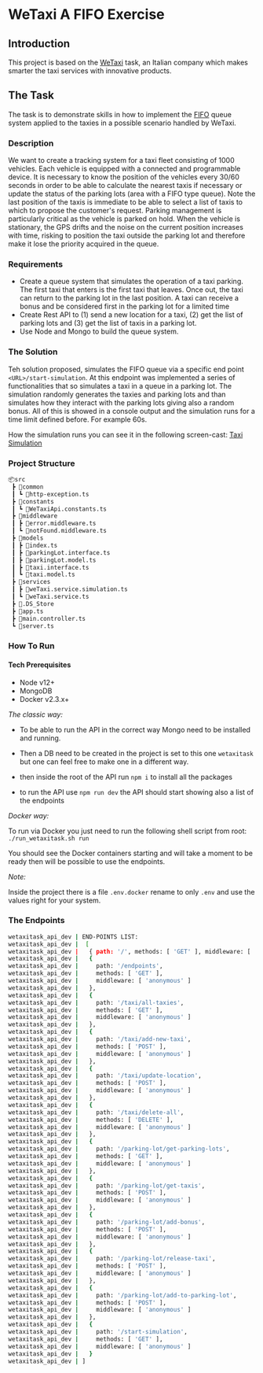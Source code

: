 # WeTaxi A FIFO Exercise

## Introduction

This project is based on the [WeTaxi](https://wetaxi.it/en/) task, an Italian company which makes smarter the taxi services with innovative products.

## The Task

The task is to demonstrate skills in how to implement the [FIFO](https://www.geeksforgeeks.org/fifo-first-in-first-out-approach-in-programming/) queue system applied to the taxies in a possible scenario handled by WeTaxi.

### Description

We want to create a tracking system for a taxi fleet consisting of 1000 vehicles. Each vehicle is equipped with a connected and programmable device. It is necessary to know the position of the vehicles every 30/60 seconds in order to be able to calculate the nearest taxis if necessary or update the status of the parking lots (area with a FIFO type queue). Note the last position of the taxis is immediate to be able to select a list of taxis to which to propose the customer's request.
Parking management is particularly critical as the vehicle is parked on hold. When the vehicle is stationary, the GPS drifts and the noise on the current position increases with time, risking to position the taxi outside the parking lot and therefore make it lose the priority acquired in the queue.

### Requirements

- Create a queue system that simulates the operation of a taxi parking. The first taxi that enters is the first taxi that leaves. Once out, the taxi can return to the parking lot in the last position. A taxi can receive a bonus and be considered first in the parking lot for a limited time
- Create Rest API to (1) send a new location for a taxi, (2) get the list of parking lots and (3) get the list of taxis in a parking lot.
- Use Node and Mongo to build the queue system.

### The Solution

Teh solution proposed, simulates the FIFO queue via a specific end point
`<URL>/start-simulation`. At this endpoint was implemented a series of functionalities that so simulates a taxi in a queue in a parking lot.
The simulation randomly generates the taxies and parking lots and than simulates how they interact with the parking lots giving also a random bonus.
All of this is showed in a console output and the simulation runs for a time limit defined before. For example 60s.

How the simulation runs you can see it in the following screen-cast:
[Taxi Simulation](https://www.loom.com/share/81514904a01b495781e808e113ee794c)

### Project Structure

```bash
📦src
 ┣ 📂common
 ┃ ┗ 📜http-exception.ts
 ┣ 📂constants
 ┃ ┗ 📜WeTaxiApi.constants.ts
 ┣ 📂middleware
 ┃ ┣ 📜error.middleware.ts
 ┃ ┗ 📜notFound.middleware.ts
 ┣ 📂models
 ┃ ┣ 📜index.ts
 ┃ ┣ 📜parkingLot.interface.ts
 ┃ ┣ 📜parkingLot.model.ts
 ┃ ┣ 📜taxi.interface.ts
 ┃ ┗ 📜taxi.model.ts
 ┣ 📂services
 ┃ ┣ 📜weTaxi.service.simulation.ts
 ┃ ┗ 📜weTaxi.service.ts
 ┣ 📜.DS_Store
 ┣ 📜app.ts
 ┣ 📜main.controller.ts
 ┗ 📜server.ts
```

### How To Run

#### Tech Prerequisites

- Node v12+
- MongoDB
- Docker v2.3.x+

_The classic way:_

- To be able to run the API in the correct way Mongo need to be installed and running.
- Then a DB need to be created in the project is set to this one `wetaxitask` but one can feel free to make one in a different way.
- then inside the root of the API run `npm i` to install all the packages

- to run the API use `npm run dev` the API should start showing also a list of the endpoints

_Docker way:_

To run via Docker you just need to run the following shell script from root:
`./run_wetaxitask.sh run`

You should see the Docker containers starting and will take a moment to be ready then will be possible to use the endpoints.

_Note:_

Inside the project there is a file `.env.docker` rename to only `.env` and use the values right for your system.

### The Endpoints

```bash
wetaxitask_api_dev | END-POINTS LIST:
wetaxitask_api_dev |  [
wetaxitask_api_dev |   { path: '/', methods: [ 'GET' ], middleware: [ 'anonymous' ] },
wetaxitask_api_dev |   {
wetaxitask_api_dev |     path: '/endpoints',
wetaxitask_api_dev |     methods: [ 'GET' ],
wetaxitask_api_dev |     middleware: [ 'anonymous' ]
wetaxitask_api_dev |   },
wetaxitask_api_dev |   {
wetaxitask_api_dev |     path: '/taxi/all-taxies',
wetaxitask_api_dev |     methods: [ 'GET' ],
wetaxitask_api_dev |     middleware: [ 'anonymous' ]
wetaxitask_api_dev |   },
wetaxitask_api_dev |   {
wetaxitask_api_dev |     path: '/taxi/add-new-taxi',
wetaxitask_api_dev |     methods: [ 'POST' ],
wetaxitask_api_dev |     middleware: [ 'anonymous' ]
wetaxitask_api_dev |   },
wetaxitask_api_dev |   {
wetaxitask_api_dev |     path: '/taxi/update-location',
wetaxitask_api_dev |     methods: [ 'POST' ],
wetaxitask_api_dev |     middleware: [ 'anonymous' ]
wetaxitask_api_dev |   },
wetaxitask_api_dev |   {
wetaxitask_api_dev |     path: '/taxi/delete-all',
wetaxitask_api_dev |     methods: [ 'DELETE' ],
wetaxitask_api_dev |     middleware: [ 'anonymous' ]
wetaxitask_api_dev |   },
wetaxitask_api_dev |   {
wetaxitask_api_dev |     path: '/parking-lot/get-parking-lots',
wetaxitask_api_dev |     methods: [ 'GET' ],
wetaxitask_api_dev |     middleware: [ 'anonymous' ]
wetaxitask_api_dev |   },
wetaxitask_api_dev |   {
wetaxitask_api_dev |     path: '/parking-lot/get-taxis',
wetaxitask_api_dev |     methods: [ 'POST' ],
wetaxitask_api_dev |     middleware: [ 'anonymous' ]
wetaxitask_api_dev |   },
wetaxitask_api_dev |   {
wetaxitask_api_dev |     path: '/parking-lot/add-bonus',
wetaxitask_api_dev |     methods: [ 'POST' ],
wetaxitask_api_dev |     middleware: [ 'anonymous' ]
wetaxitask_api_dev |   },
wetaxitask_api_dev |   {
wetaxitask_api_dev |     path: '/parking-lot/release-taxi',
wetaxitask_api_dev |     methods: [ 'POST' ],
wetaxitask_api_dev |     middleware: [ 'anonymous' ]
wetaxitask_api_dev |   },
wetaxitask_api_dev |   {
wetaxitask_api_dev |     path: '/parking-lot/add-to-parking-lot',
wetaxitask_api_dev |     methods: [ 'POST' ],
wetaxitask_api_dev |     middleware: [ 'anonymous' ]
wetaxitask_api_dev |   },
wetaxitask_api_dev |   {
wetaxitask_api_dev |     path: '/start-simulation',
wetaxitask_api_dev |     methods: [ 'GET' ],
wetaxitask_api_dev |     middleware: [ 'anonymous' ]
wetaxitask_api_dev |   }
wetaxitask_api_dev | ]
```

